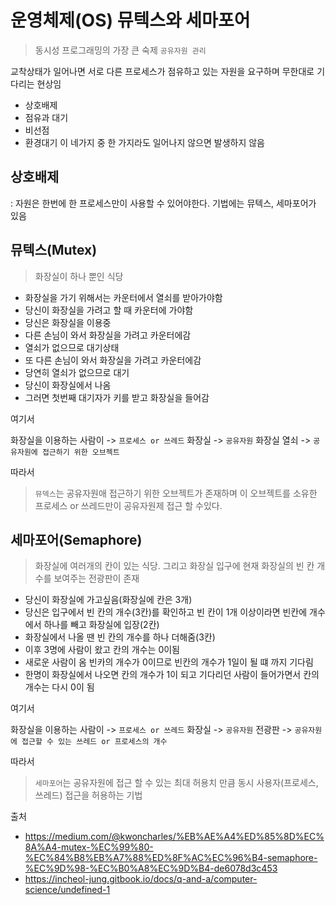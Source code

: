 # 운영체제(OS) 뮤텍스와 세마포어
>동시성 프로그래밍의 가장 큰 숙제 `공유자원 관리`

교착상태가 일어나면 서로 다른 프로세스가 점유하고 있는 자원을 요구하며 무한대로 기다리는 현상임
- 상호배제
- 점유과 대기
- 비선점
- 환경대기
  이 네가지 중 한 가지라도 일어나지 않으면 발생하지 않음

## 상호배제
: 자원은 한번에 한 프로세스만이 사용할 수 있어야한다. 기법에는 뮤텍스, 세마포어가 있음

## 뮤텍스(Mutex)
> 화장실이 하나 뿐인 식당
- 화장실을 가기 위해서는 카운터에서 열쇠를 받아가야함
- 당신이 화장실을 가려고 할 때 카운터에 가야함
- 당신은 화장실을 이용중
- 다른 손님이 와서 화장실을 가려고 카운터에감
- 열쇠가 없으므로 대기상태
- 또 다른 손님이 와서 화장실을 가려고 카운터에감
- 당연히 열쇠가 없으므로 대기
- 당신이 화장실에서 나옴
- 그러면 첫번째 대기자가 키를 받고 화장실을 들어감

여기서

화장실을 이용하는 사람이 -> `프로세스 or 쓰레드`
화장실 -> `공유자원`
화장실 열쇠 -> `공유자원에 접근하기 위한 오브젝트`

따라서

>`뮤덱스`는 공유자원애 접근하기 위한 오브젝트가 존재하며 이 오브젝트를 소유한 프로세스 or 쓰레드만이 공유자원제 접근 할 수있다.

## 세마포어(Semaphore)
>화장실에 여러개의 칸이 있는 식당. 그리고 화장실 입구에 현재 화장실의 빈 칸 개수를 보여주는 전광판이 존재
- 당신이 화장실에 가고싶음(화장실에 칸은 3개)
- 당신은 입구에서 빈 칸의 개수(3칸)를 확인하고 빈 칸이 1개 이상이라면 빈칸에 개수에서 하나를 빼고 화장실에 입장(2칸)
- 화장실에서 나올 땐 빈 칸의 개수를 하나 더해줌(3칸)
- 이후 3명에 사람이 왔고 칸의 개수는 0이됨
- 새로운 사람이 옴 빈카의 개수가 0이므로 빈칸의 개수가 1일이 될 떄 까지 기다림
- 한명이 화장실에서 나오면 칸의 개수가 1이 되고 기다리던 사람이 들어가면서 칸의 개수는 다시 0이 됨


여기서

화장실을 이용하는 사람이 -> `프로세스 or 쓰레드`
화장실 -> `공유자원`
전광판 -> `공유자원에 접근할 수 있는 쓰레드 or 프로세스의 개수`

따라서

>`세마포어`는 공유자원에 접근 할 수 있는 최대 허용치 만큼 동시 사용자(프로세스, 쓰레드) 접근을 허용하는 기법


출처
- https://medium.com/@kwoncharles/%EB%AE%A4%ED%85%8D%EC%8A%A4-mutex-%EC%99%80-%EC%84%B8%EB%A7%88%ED%8F%AC%EC%96%B4-semaphore-%EC%9D%98-%EC%B0%A8%EC%9D%B4-de6078d3c453
- https://incheol-jung.gitbook.io/docs/q-and-a/computer-science/undefined-1
